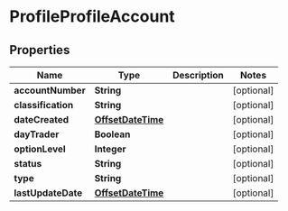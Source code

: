 # ProfileProfileAccount

## Properties
Name | Type | Description | Notes
------------ | ------------- | ------------- | -------------
**accountNumber** | **String** |  |  [optional]
**classification** | **String** |  |  [optional]
**dateCreated** | [**OffsetDateTime**](OffsetDateTime.md) |  |  [optional]
**dayTrader** | **Boolean** |  |  [optional]
**optionLevel** | **Integer** |  |  [optional]
**status** | **String** |  |  [optional]
**type** | **String** |  |  [optional]
**lastUpdateDate** | [**OffsetDateTime**](OffsetDateTime.md) |  |  [optional]
